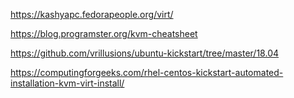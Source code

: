 https://kashyapc.fedorapeople.org/virt/

https://blog.programster.org/kvm-cheatsheet

https://github.com/vrillusions/ubuntu-kickstart/tree/master/18.04

https://computingforgeeks.com/rhel-centos-kickstart-automated-installation-kvm-virt-install/
